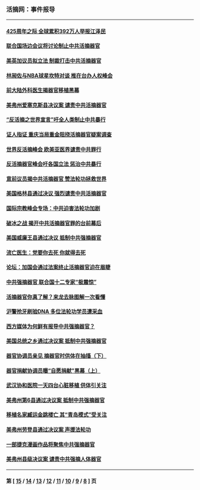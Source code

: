 ### 活摘网：事件报导
---
#### [425周年之际 全球累积392万人举报江泽民](../../pages/nf5877/n13719232.md?05110430) 
#### [联合国场边会议将讨论制止中共活摘器官](../../pages/nf5877/n13656361.md?05110430) 
#### [美英加议员拟立法 制裁打击中共活摘器官](../../pages/nf5877/n13430251.md?05110430) 
#### [林昶佐与NBA球星坎特对谈 推在台办人权峰会](../../pages/nf5877/n13414467.md?05110430) 
#### [前大陆外科医生揭器官移植黑幕](../../pages/nf5877/n13401416.md?05110430) 
#### [美弗州爱塞克斯县决议案 谴责中共活摘器官](../../pages/nf5877/n13320919.md?05110430) 
#### [“反活摘之世界宣言”吁全人类制止中共暴行](../../pages/nf5877/n13259730.md?05110430) 
#### [证人指证 重庆当局重金阻挠活摘器官疑案调查](../../pages/nf5877/n13259127.md?05110430) 
#### [世界反活摘峰会 欧美亚医界谴责中共罪行](../../pages/nf5877/n13253550.md?05110430) 
#### [反活摘器官峰会吁各国立法 惩治中共暴行](../../pages/nf5877/n13245052.md?05110430) 
#### [意前议员揭中共活摘器官 赞法轮功拯救世界](../../pages/nf5877/n13203445.md?05110430) 
#### [美国格林县通过决议 强烈谴责中共活摘器官](../../pages/nf5877/n13119367.md?05110430) 
#### [国际宗教峰会专场：中共迫害法轮功加剧](../../pages/nf5877/n13088279.md?05110430) 
#### [破冰之战 揭开中共活摘器官罪的台前幕后](../../pages/nf5877/n13082457.md?05110430) 
#### [美国威廉王县通过决议 抵制中共强摘器官](../../pages/nf5877/n13056521.md?05110430) 
#### [流亡医生：党要你去死 你就得去死](../../pages/nf5877/n13052835.md?05110430) 
#### [论坛：加国会通过法案终止活摘器官迫在眉睫](../../pages/nf5877/n13029839.md?05110430) 
#### [中共强摘器官 联合国十二专家“极震惊”](../../pages/nf5877/n13024313.md?05110430) 
#### [活摘器官你真了解？来龙去脉图解一次看懂](../../pages/nf5877/n13013820.md?05110430) 
#### [沪警抢牙刷验DNA 多位法轮功学员遭采血](../../pages/nf5877/n12969218.md?05110430) 
#### [西方媒体为何鲜有报导中共强摘器官？](../../pages/nf5877/n12932034.md?05110430) 
#### [美国总统之乡通过决议案 抵制中共强摘器官](../../pages/nf5877/n12908242.md?05110430) 
#### [器官协调员亲见 摘器官时供体在抽搐（下）](../../pages/nf5877/n12898622.md?05110430) 
#### [器官捐献协调员曝“自愿捐献”黑幕（上）](../../pages/nf5877/n12878830.md?05110430) 
#### [武汉协和医院一天四台心脏移植 供体引关注](../../pages/nf5877/n12863175.md?05110430) 
#### [美弗州第6县通过决议案 抵制中共强摘器官](../../pages/nf5877/n12805218.md?05110430) 
#### [移植名家臧运金跳楼亡 其“青岛模式”受关注](../../pages/nf5877/n12803746.md?05110430) 
#### [美弗州劳登县通过决议案 声援法轮功](../../pages/nf5877/n12785715.md?05110430) 
#### [一部捷克漫画作品将聚焦中共强摘器官](../../pages/nf5877/n12785954.md?05110430) 
#### [美弗州县级决议案 谴责中共强摘人体器官](../../pages/nf5877/n12721290.md?05110430) 

---
#### 第 [ [15](./15.md?05110430) / [14](./14.md?05110430) / [13](./13.md?05110430) / [12](./12.md?05110430) / [11](./11.md?05110430) / [10](./10.md?05110430) / [9](./9.md?05110430) / [8](./8.md?05110430) ] 页
